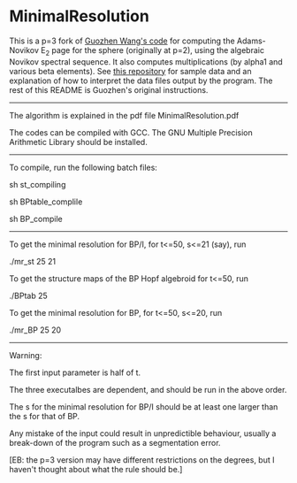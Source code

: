 # MinimalResolution

This is a p=3 fork of [Guozhen Wang's code](https://github.com/pouiyter/MinimalResolution)
for computing the Adams-Novikov E<sub>2</sub> page for the sphere (originally
at p=2), using the algebraic Novikov spectral sequence. It also computes
multiplications (by alpha1 and various beta elements). See
[this repository](https://github.com/ebelmont/ANSS_data) for sample data and an
explanation of how to interpret the data files output by the program. The
rest of this README is Guozhen's original instructions.

******************************************************************************************************

The algorithm is explained in the pdf file MinimalResolution.pdf

The codes can be compiled with GCC. The GNU Multiple Precision Arithmetic Library should be installed.

******************************************************************************************************

To compile, run the following batch files:

sh st_compiling

sh BPtable_complile

sh BP_compile

*******************************************************************************************************

To get the minimal resolution for BP/I, for t<=50, s<=21 (say), run

./mr_st 25 21

To get the structure maps of the BP Hopf algebroid for t<=50, run

./BPtab 25

To get the minimal resolution for BP, for t<=50, s<=20, run

./mr_BP 25 20

*******************************************************************************************************

Warning:

The first input parameter is half of t.

The three executalbes are dependent, and should be run in the above order. 

The s for the minimal resolution for BP/I should be at least one larger than the s for that of BP.

Any mistake of the input could result in unpredictible behaviour, usually a break-down of the program such as a segmentation error.

[EB: the p=3 version may have different restrictions on the degrees, but I haven't thought about what the rule should be.]
